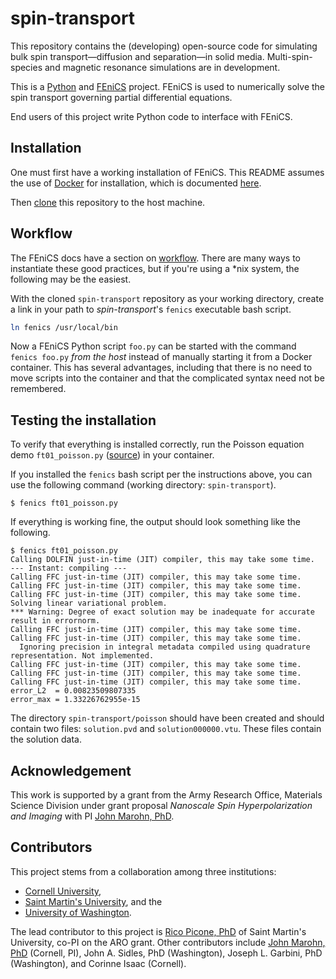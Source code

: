 # spin-transport

This repository contains the (developing) open-source code for simulating bulk spin transport&mdash;diffusion and separation&mdash;in solid media. Multi-spin-species and magnetic resonance simulations are in development.

This is a [Python](https://www.python.org/) and [FEniCS](https://fenicsproject.org/) project. FEniCS is used to numerically solve the spin transport governing partial differential equations.

End users of this project write Python code to interface with FEniCS.

## Installation

One must first have a working installation of FEniCS.
This README assumes the use of [Docker](https://www.docker.com/) for installation, which is documented [here](http://fenics.readthedocs.io/projects/containers/en/latest/).

Then [clone](https://help.github.com/articles/cloning-a-repository/) this repository to the host machine.

## Workflow

The FEniCS docs have a section on [workflow](http://fenics.readthedocs.io/projects/containers/en/latest/work_flows.html).
There are many ways to instantiate these good practices, but if you're using a *nix system, the following may be the easiest.

With the cloned `spin-transport` repository as your working directory, create a link in your path to _spin-transport_'s `fenics` executable bash script.

```bash
ln fenics /usr/local/bin
```

Now a FEniCS Python script `foo.py` can be started with the command `fenics foo.py` _from the host_ instead of manually starting it from a Docker container.
This has several advantages, including that there is no need to move scripts into the container and that the complicated syntax need not be remembered.

## Testing the installation

To verify that everything is installed correctly, run the Poisson equation demo `ft01_poisson.py` ([source](https://fenicsproject.org/pub/tutorial/html/._ftut1004.html)) in your container.

If you installed the `fenics` bash script per the instructions above, you can use the following command (working directory: `spin-transport`).

```console
$ fenics ft01_poisson.py
```

If everything is working fine, the output should look something like the following.

```console
$ fenics ft01_poisson.py
Calling DOLFIN just-in-time (JIT) compiler, this may take some time.
--- Instant: compiling ---
Calling FFC just-in-time (JIT) compiler, this may take some time.
Calling FFC just-in-time (JIT) compiler, this may take some time.
Calling FFC just-in-time (JIT) compiler, this may take some time.
Solving linear variational problem.
*** Warning: Degree of exact solution may be inadequate for accurate result in errornorm.
Calling FFC just-in-time (JIT) compiler, this may take some time.
Calling FFC just-in-time (JIT) compiler, this may take some time.
  Ignoring precision in integral metadata compiled using quadrature representation. Not implemented.
Calling FFC just-in-time (JIT) compiler, this may take some time.
Calling FFC just-in-time (JIT) compiler, this may take some time.
Calling FFC just-in-time (JIT) compiler, this may take some time.
error_L2  = 0.00823509807335
error_max = 1.33226762955e-15
```

The directory `spin-transport/poisson` should have been created and should contain two files: `solution.pvd` and `solution000000.vtu`.
These files contain the solution data.

## Acknowledgement

This work is supported by a grant from the Army Research Office, Materials Science Division under grant proposal _Nanoscale Spin Hyperpolarization and Imaging_ <!-- TODO: grant number -->
with PI [John Marohn, PhD](http://marohn.chem.cornell.edu/).

## Contributors

This project stems from a collaboration among three institutions:

- [Cornell University](http://www.cornell.edu/), 
- [Saint Martin's University](https://www.stmartin.edu/), and the
- [University of Washington](http://www.washington.edu/).

The lead contributor to this project is [Rico Picone, PhD](http://ricopic.one) of Saint Martin's University, co-PI on the ARO grant.
Other contributors include [John Marohn, PhD](http://marohn.chem.cornell.edu/) (Cornell, PI), John A. Sidles, PhD (Washington), Joseph L. Garbini, PhD (Washington), and Corinne Isaac (Cornell).